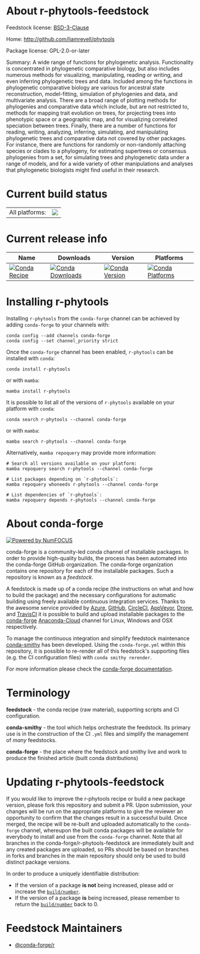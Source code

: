 About r-phytools-feedstock
==========================

Feedstock license: [BSD-3-Clause](https://github.com/conda-forge/r-phytools-feedstock/blob/main/LICENSE.txt)

Home: http://github.com/liamrevell/phytools

Package license: GPL-2.0-or-later

Summary: A wide range of functions for phylogenetic analysis. Functionality is concentrated in phylogenetic comparative biology, but also includes numerous methods for visualizing, manipulating, reading or writing, and even inferring phylogenetic trees and data. Included among the functions in phylogenetic comparative biology are various for ancestral state reconstruction, model-fitting, simulation of phylogenies and data, and multivariate analysis. There are a broad range of plotting methods for phylogenies and comparative data which include, but are not restricted to, methods for mapping trait evolution on trees, for projecting trees into phenotypic space or a geographic map, and for visualizing correlated speciation between trees. Finally, there are a number of functions for reading, writing, analyzing, inferring, simulating, and manipulating phylogenetic trees and comparative data not covered by other packages. For instance, there are functions for randomly or non-randomly attaching species or clades to a phylogeny, for estimating supertrees or consensus phylogenies from a set, for simulating trees and phylogenetic data under a range of models, and for a wide variety of other manipulations and analyses that phylogenetic biologists might find useful in their research.

Current build status
====================


<table><tr><td>All platforms:</td>
    <td>
      <a href="https://dev.azure.com/conda-forge/feedstock-builds/_build/latest?definitionId=9927&branchName=main">
        <img src="https://dev.azure.com/conda-forge/feedstock-builds/_apis/build/status/r-phytools-feedstock?branchName=main">
      </a>
    </td>
  </tr>
</table>

Current release info
====================

| Name | Downloads | Version | Platforms |
| --- | --- | --- | --- |
| [![Conda Recipe](https://img.shields.io/badge/recipe-r--phytools-green.svg)](https://anaconda.org/conda-forge/r-phytools) | [![Conda Downloads](https://img.shields.io/conda/dn/conda-forge/r-phytools.svg)](https://anaconda.org/conda-forge/r-phytools) | [![Conda Version](https://img.shields.io/conda/vn/conda-forge/r-phytools.svg)](https://anaconda.org/conda-forge/r-phytools) | [![Conda Platforms](https://img.shields.io/conda/pn/conda-forge/r-phytools.svg)](https://anaconda.org/conda-forge/r-phytools) |

Installing r-phytools
=====================

Installing `r-phytools` from the `conda-forge` channel can be achieved by adding `conda-forge` to your channels with:

```
conda config --add channels conda-forge
conda config --set channel_priority strict
```

Once the `conda-forge` channel has been enabled, `r-phytools` can be installed with `conda`:

```
conda install r-phytools
```

or with `mamba`:

```
mamba install r-phytools
```

It is possible to list all of the versions of `r-phytools` available on your platform with `conda`:

```
conda search r-phytools --channel conda-forge
```

or with `mamba`:

```
mamba search r-phytools --channel conda-forge
```

Alternatively, `mamba repoquery` may provide more information:

```
# Search all versions available on your platform:
mamba repoquery search r-phytools --channel conda-forge

# List packages depending on `r-phytools`:
mamba repoquery whoneeds r-phytools --channel conda-forge

# List dependencies of `r-phytools`:
mamba repoquery depends r-phytools --channel conda-forge
```


About conda-forge
=================

[![Powered by
NumFOCUS](https://img.shields.io/badge/powered%20by-NumFOCUS-orange.svg?style=flat&colorA=E1523D&colorB=007D8A)](https://numfocus.org)

conda-forge is a community-led conda channel of installable packages.
In order to provide high-quality builds, the process has been automated into the
conda-forge GitHub organization. The conda-forge organization contains one repository
for each of the installable packages. Such a repository is known as a *feedstock*.

A feedstock is made up of a conda recipe (the instructions on what and how to build
the package) and the necessary configurations for automatic building using freely
available continuous integration services. Thanks to the awesome service provided by
[Azure](https://azure.microsoft.com/en-us/services/devops/), [GitHub](https://github.com/),
[CircleCI](https://circleci.com/), [AppVeyor](https://www.appveyor.com/),
[Drone](https://cloud.drone.io/welcome), and [TravisCI](https://travis-ci.com/)
it is possible to build and upload installable packages to the
[conda-forge](https://anaconda.org/conda-forge) [Anaconda-Cloud](https://anaconda.org/)
channel for Linux, Windows and OSX respectively.

To manage the continuous integration and simplify feedstock maintenance
[conda-smithy](https://github.com/conda-forge/conda-smithy) has been developed.
Using the ``conda-forge.yml`` within this repository, it is possible to re-render all of
this feedstock's supporting files (e.g. the CI configuration files) with ``conda smithy rerender``.

For more information please check the [conda-forge documentation](https://conda-forge.org/docs/).

Terminology
===========

**feedstock** - the conda recipe (raw material), supporting scripts and CI configuration.

**conda-smithy** - the tool which helps orchestrate the feedstock.
                   Its primary use is in the construction of the CI ``.yml`` files
                   and simplify the management of *many* feedstocks.

**conda-forge** - the place where the feedstock and smithy live and work to
                  produce the finished article (built conda distributions)


Updating r-phytools-feedstock
=============================

If you would like to improve the r-phytools recipe or build a new
package version, please fork this repository and submit a PR. Upon submission,
your changes will be run on the appropriate platforms to give the reviewer an
opportunity to confirm that the changes result in a successful build. Once
merged, the recipe will be re-built and uploaded automatically to the
`conda-forge` channel, whereupon the built conda packages will be available for
everybody to install and use from the `conda-forge` channel.
Note that all branches in the conda-forge/r-phytools-feedstock are
immediately built and any created packages are uploaded, so PRs should be based
on branches in forks and branches in the main repository should only be used to
build distinct package versions.

In order to produce a uniquely identifiable distribution:
 * If the version of a package **is not** being increased, please add or increase
   the [``build/number``](https://docs.conda.io/projects/conda-build/en/latest/resources/define-metadata.html#build-number-and-string).
 * If the version of a package **is** being increased, please remember to return
   the [``build/number``](https://docs.conda.io/projects/conda-build/en/latest/resources/define-metadata.html#build-number-and-string)
   back to 0.

Feedstock Maintainers
=====================

* [@conda-forge/r](https://github.com/conda-forge/r/)

